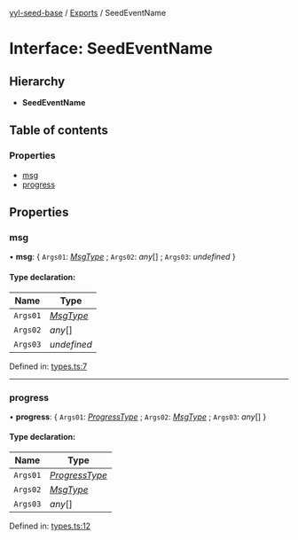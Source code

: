 [yyl-seed-base](../README.md) / [Exports](../modules.md) / SeedEventName

# Interface: SeedEventName

## Hierarchy

* **SeedEventName**

## Table of contents

### Properties

- [msg](seedeventname.md#msg)
- [progress](seedeventname.md#progress)

## Properties

### msg

• **msg**: { `Args01`: [*MsgType*](../modules.md#msgtype) ; `Args02`: *any*[] ; `Args03`: *undefined*  }

#### Type declaration:

Name | Type |
------ | ------ |
`Args01` | [*MsgType*](../modules.md#msgtype) |
`Args02` | *any*[] |
`Args03` | *undefined* |

Defined in: [types.ts:7](https://github.com/jackness1208/yyl-seed-base/blob/c2ccaa7/src/types.ts#L7)

___

### progress

• **progress**: { `Args01`: [*ProgressType*](../modules.md#progresstype) ; `Args02`: [*MsgType*](../modules.md#msgtype) ; `Args03`: *any*[]  }

#### Type declaration:

Name | Type |
------ | ------ |
`Args01` | [*ProgressType*](../modules.md#progresstype) |
`Args02` | [*MsgType*](../modules.md#msgtype) |
`Args03` | *any*[] |

Defined in: [types.ts:12](https://github.com/jackness1208/yyl-seed-base/blob/c2ccaa7/src/types.ts#L12)
